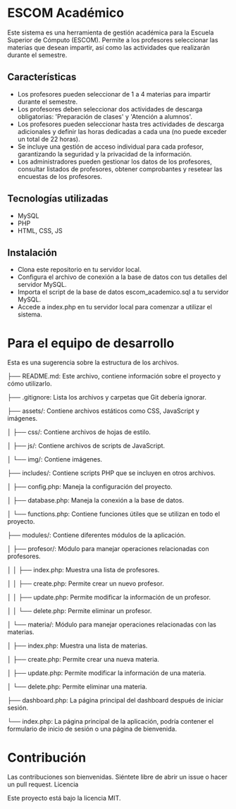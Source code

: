 # ESCOM Académico

Este sistema es una herramienta de gestión académica para la Escuela Superior de Cómputo (ESCOM). Permite a los profesores seleccionar las materias que desean impartir, así como las actividades que realizarán durante el semestre.
## Características
*    Los profesores pueden seleccionar de 1 a 4 materias para impartir durante el semestre.
*    Los profesores deben seleccionar dos actividades de descarga obligatorias: 'Preparación de clases' y 'Atención a alumnos'.
*    Los profesores pueden seleccionar hasta tres actividades de descarga adicionales y definir las horas dedicadas a cada una (no puede exceder un total de 22 horas).
*    Se incluye una gestión de acceso individual para cada profesor, garantizando la seguridad y la privacidad de la información.
*    Los administradores pueden gestionar los datos de los profesores, consultar listados de profesores, obtener comprobantes y resetear las encuestas de los profesores.

## Tecnologías utilizadas

*    MySQL
*    PHP
*    HTML, CSS, JS

## Instalación
*    Clona este repositorio en tu servidor local.
*    Configura el archivo de conexión a la base de datos con tus detalles del servidor MySQL.
*    Importa el script de la base de datos escom_academico.sql a tu servidor MySQL.
*    Accede a index.php en tu servidor local para comenzar a utilizar el sistema.

# Para el equipo de desarrollo
Esta es una sugerencia sobre la estructura de los archivos.

├── README.md: Este archivo, contiene información sobre el proyecto y cómo utilizarlo.

├── .gitignore: Lista los archivos y carpetas que Git debería ignorar.

├── assets/: Contiene archivos estáticos como CSS, JavaScript y imágenes.

│ ├── css/: Contiene archivos de hojas de estilo.

│ ├── js/: Contiene archivos de scripts de JavaScript.

│ └── img/: Contiene imágenes.

├── includes/: Contiene scripts PHP que se incluyen en otros archivos.

│ ├── config.php: Maneja la configuración del proyecto.

│ ├── database.php: Maneja la conexión a la base de datos.

│ └── functions.php: Contiene funciones útiles que se utilizan en todo el proyecto.

├── modules/: Contiene diferentes módulos de la aplicación.

│ ├── profesor/: Módulo para manejar operaciones relacionadas con profesores.

│ │ ├── index.php: Muestra una lista de profesores.

│ │ ├── create.php: Permite crear un nuevo profesor.

│ │ ├── update.php: Permite modificar la información de un profesor.

│ │ └── delete.php: Permite eliminar un profesor.

│ └── materia/: Módulo para manejar operaciones relacionadas con las materias.

│ ├── index.php: Muestra una lista de materias.

│ ├── create.php: Permite crear una nueva materia.

│ ├── update.php: Permite modificar la información de una materia.

│ └── delete.php: Permite eliminar una materia.

├── dashboard.php: La página principal del dashboard después de iniciar sesión.

└── index.php: La página principal de la aplicación, podría contener el formulario de inicio de sesión o una página de bienvenida.

# Contribución

Las contribuciones son bienvenidas. Siéntete libre de abrir un issue o hacer un pull request.
Licencia

Este proyecto está bajo la licencia MIT.
